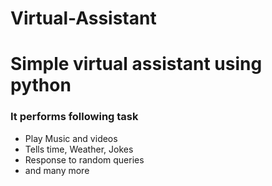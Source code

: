 # Virtual-Assistant
<h1> Simple virtual assistant using python </h1>
<h3> It performs following task </h3>
<ul>
  <li> Play Music and videos </li>
  <li> Tells time, Weather, Jokes </li>
  <li> Response to random queries </li>
  <li> and many more </li>
</ul>
